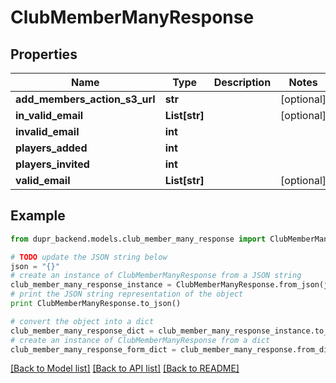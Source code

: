 # ClubMemberManyResponse


## Properties
Name | Type | Description | Notes
------------ | ------------- | ------------- | -------------
**add_members_action_s3_url** | **str** |  | [optional] 
**in_valid_email** | **List[str]** |  | [optional] 
**invalid_email** | **int** |  | 
**players_added** | **int** |  | 
**players_invited** | **int** |  | 
**valid_email** | **List[str]** |  | [optional] 

## Example

```python
from dupr_backend.models.club_member_many_response import ClubMemberManyResponse

# TODO update the JSON string below
json = "{}"
# create an instance of ClubMemberManyResponse from a JSON string
club_member_many_response_instance = ClubMemberManyResponse.from_json(json)
# print the JSON string representation of the object
print ClubMemberManyResponse.to_json()

# convert the object into a dict
club_member_many_response_dict = club_member_many_response_instance.to_dict()
# create an instance of ClubMemberManyResponse from a dict
club_member_many_response_form_dict = club_member_many_response.from_dict(club_member_many_response_dict)
```
[[Back to Model list]](../README.md#documentation-for-models) [[Back to API list]](../README.md#documentation-for-api-endpoints) [[Back to README]](../README.md)


